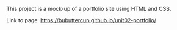 This project is a mock-up of a portfolio site using HTML and CSS.

Link to page: https://bubuttercup.github.io/unit02-portfolio/
